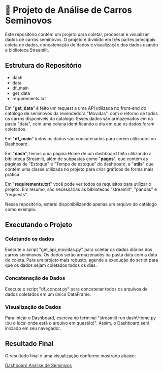 # :car: Projeto de Análise de Carros Seminovos

Este repositório contém um projeto para coletar, processar e visualizar dados de carros seminovos. O projeto é dividido em três partes principais: coleta de dados, concatenação de dados e visualização dos dados usando a biblioteca Streamlit.

## Estrutura do Repositório
- dash
- data
- df_main
- get_data
- requirements.txt

Em "**get_data**" é feito um request a uma API utilizada no front-end do catálogo de seminovos da revendedora "Movidas", com o retorno de todos os carros disponíveis do catalogo. Esses dados são armazenados em na pasta "data", com uma coluna identificando o dia em que os dados foram coletados.

Em "**df_main**" todos os dados são concatenados para serem utilizados no Dashboard.

Em "**dash**", temos uma página Home de um dashboard feito utilizando a biblioteca Streamlit, além de subpastas como "**pages**", que contém as páginas de "Estoque" e "Tempo de estoque" do dashboard, e "**utils**" que contém uma classe utilizada no projeto para criar gráficos de forma mais prática.

Em "**requirements.txt**" você pode ver todos os requisitos para utilizar o projeto. Em resumo, são necessárias as bibliotecas "streamlit", "pandas" e "requests".

Nesse repositório, estarei disponibilizando apenas um arquivo do catálogo como exemplo.

## Executando o Projeto

### Coletando os dados
Execute o script "get_api_movidas.py" para coletar os dados diários dos carros seminovos. Os dados serão armazenados na pasta data com a data de coleta. Para um projeto mais robusto, agende a execução do script para que os dados sejam coletados todos os dias.

### Concatenação de Dados
Execute o script "df_concat.py" para concatenar todos os arquivos de dados coletados em um único DataFrame.

### Visualização de Dados
Para inicar o Dashboard, escreva no terminal "streamlit run dash\Home.py (ou o local onde está o arquivo em questão)". Assim, o Dashboard será iniciado em seu navegador.

## Resultado Final
O resultado final é uma visualização conforme mostrado abaixo:

[Dashboard Análise de Seminivos](https://github.com/user-attachments/assets/97fc6d8b-3842-4d89-a703-11c27f90ebe2)

